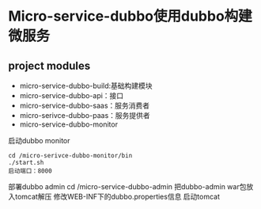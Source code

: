 # Micro-service-dubbo使用dubbo构建微服务

## project modules

- micro-service-dubbo-build:基础构建模块
- micro-service-dubbo-api：接口
- micro-service-dubbo-saas：服务消费者
- micro-serivce-dubbo-paas：服务提供者
- micro-service-dubbo-monitor

启动dubbo monitor
    
    cd /micro-serivce-dubbo-monitor/bin
    ./start.sh
    启动端口：8000

部署dubbo admin
    cd /micro-service-dubbo-admin
    把dubbo-admin war包放入tomcat解压
    修改WEB-INF下的dubbo.properties信息
    启动tomcat


